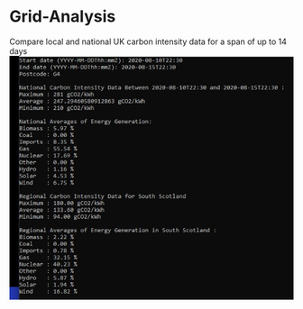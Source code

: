 # Grid-Analysis
Compare local and national UK carbon intensity data for a span of up to 14 days
![](images/statistics.JPG)
